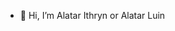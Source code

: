 - 👋 Hi, I’m Alatar Ithryn or Alatar Luin

<!---
alatarithryn/alatarithryn is a ✨ special ✨ repository because its `README.md` (this file) appears on your GitHub profile.
You can click the Preview link to take a look at your changes.
--->
